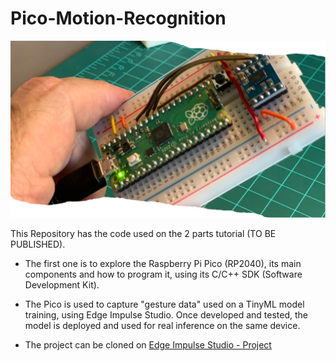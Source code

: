 # Pico-Motion-Recognition
<img src='https://github.com/Mjrovai/Pico-Motion-Recognition/blob/main/Portada1.png'/>
<p>This Repository has the code used on the 2 parts tutorial (TO BE PUBLISHED). <p>
  
- The first one is to explore the Raspberry Pi Pico (RP2040), its main components and how to program it, using its C/C++ SDK (Software Development Kit). 

- The Pico is used to capture "gesture data" used on a TinyML model training, using Edge Impulse Studio. Once developed and tested, the model is deployed and used for real inference on the same device.

- The project can be cloned on <a href='https://studio.edgeimpulse.com/public/20571/latest'>Edge Impulse Studio - Project</a>

